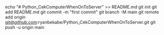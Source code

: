 echo "# Python_CekComputerWhenOnToServer" >> README.md
  git init
  git add README.md
  git commit -m "first commit"
  git branch -M main
  git remote add origin git@github.com:ryanbekabe/Python_CekComputerWhenOnToServer.git
  git push -u origin main
